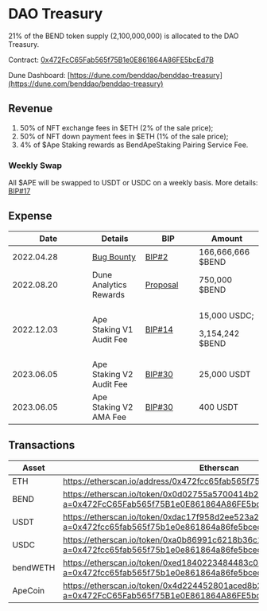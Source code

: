 # DAO Treasury

21% of the BEND token supply (2,100,000,000) is allocated to the DAO Treasury.

Contract: [0x472FcC65Fab565f75B1e0E861864A86FE5bcEd7B](https://etherscan.io/address/0x472FcC65Fab565f75B1e0E861864A86FE5bcEd7B)

Dune Dashboard: [https://dune.com/benddao/benddao-treasury](https://dune.com/benddao/benddao-treasury)

## Revenue

1. 50% of NFT exchange fees in $ETH (2% of the sale price);
2. 50% of NFT down payment fees in $ETH (1% of the sale price);
3. 4% of $Ape Staking rewards as BendApeStaking Pairing Service Fee.

### Weekly Swap

All $APE will be swapped to USDT or USDC on a weekly basis. More details: [BIP#17](https://snapshot.org/#/benddao.eth/proposal/0xf5753ed3adbe789463ce84e38a0c375f18d1b7ba49edfccfdbf5c49b763097bb)

## Expense

<table><thead><tr><th width="145">Date</th><th>Details</th><th width="92">BIP</th><th>Amount</th></tr></thead><tbody><tr><td>2022.04.28</td><td><a href="../developers/bug-bounty.md">Bug Bounty </a></td><td><a href="https://snapshot.org/#/benddao.eth/proposal/0x874dfb4a31fdf3521a8d0cead3370792ef991a1807beed77f6a490ad414e382e">BIP#2</a></td><td>166,666,666 $BEND</td></tr><tr><td>2022.08.20</td><td>Dune Analytics Rewards</td><td><a href="https://snapshot.org/#/benddao.eth/proposal/0x95f74168624fa0226e23de80823c7d75d111ba00d7d60409b4c84980dd3006d0">Proposal</a></td><td>750,000 $BEND</td></tr><tr><td>2022.12.03</td><td>Ape Staking V1 Audit Fee</td><td><a href="https://snapshot.org/#/benddao.eth/proposal/0xbf965292d29d5fb4270ff146fef74e0de12833d165ce421cec9f40c892f10d70">BIP#14</a></td><td><p>15,000 USDC;</p><p>3,154,242 $BEND</p></td></tr><tr><td>2023.06.05</td><td>Ape Staking V2 Audit Fee</td><td><a href="https://snapshot.org/#/benddao.eth/proposal/0xa03a3e4fa312f288c2fc523f13c826bffa15c484d7ac4da7c2dfc8a98711327d">BIP#30</a></td><td>25,000 USDT</td></tr><tr><td>2023.06.05</td><td>Ape Staking V2 AMA Fee</td><td><a href="https://snapshot.org/#/benddao.eth/proposal/0xa03a3e4fa312f288c2fc523f13c826bffa15c484d7ac4da7c2dfc8a98711327d">BIP#30</a></td><td>400 USDT</td></tr></tbody></table>

## Transactions

<table><thead><tr><th width="139.66666666666669">Asset</th><th>Etherscan</th></tr></thead><tbody><tr><td>ETH</td><td><a href="https://etherscan.io/address/0x472fcc65fab565f75b1e0e861864a86fe5bced7b">https://etherscan.io/address/0x472fcc65fab565f75b1e0e861864a86fe5bced7b</a></td></tr><tr><td>BEND</td><td><a href="https://etherscan.io/token/0x0d02755a5700414b26ff040e1de35d337df56218?a=0x472FcC65Fab565f75B1e0E861864A86FE5bcEd7B">https://etherscan.io/token/0x0d02755a5700414b26ff040e1de35d337df56218?a=0x472FcC65Fab565f75B1e0E861864A86FE5bcEd7B</a></td></tr><tr><td>USDT</td><td><a href="https://etherscan.io/token/0xdac17f958d2ee523a2206206994597c13d831ec7?a=0x472fcc65fab565f75b1e0e861864a86fe5bced7b">https://etherscan.io/token/0xdac17f958d2ee523a2206206994597c13d831ec7?a=0x472fcc65fab565f75b1e0e861864a86fe5bced7b</a></td></tr><tr><td>USDC</td><td><a href="https://etherscan.io/token/0xa0b86991c6218b36c1d19d4a2e9eb0ce3606eb48?a=0x472fcc65fab565f75b1e0e861864a86fe5bced7b">https://etherscan.io/token/0xa0b86991c6218b36c1d19d4a2e9eb0ce3606eb48?a=0x472fcc65fab565f75b1e0e861864a86fe5bced7b</a></td></tr><tr><td>bendWETH</td><td><a href="https://etherscan.io/token/0xed1840223484483c0cb050e6fc344d1ebf0778a9?a=0x472fcc65fab565f75b1e0e861864a86fe5bced7b">https://etherscan.io/token/0xed1840223484483c0cb050e6fc344d1ebf0778a9?a=0x472fcc65fab565f75b1e0e861864a86fe5bced7b</a></td></tr><tr><td>ApeCoin</td><td><a href="https://etherscan.io/token/0x4d224452801aced8b2f0aebe155379bb5d594381?a=0x472FcC65Fab565f75B1e0E861864A86FE5bcEd7B">https://etherscan.io/token/0x4d224452801aced8b2f0aebe155379bb5d594381?a=0x472FcC65Fab565f75B1e0E861864A86FE5bcEd7B</a></td></tr></tbody></table>

